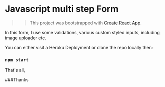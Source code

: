 # Javascript multi step Form
>> This project was bootstrapped with [Create React App](https://github.com/facebook/create-react-app).

In this form, I use some validations, various custom styled inputs, including image uploader etc.

You can either visit a Heroku Deployment or clone the repo locally
then:

### `npm start`

That's all,

###Thanks
